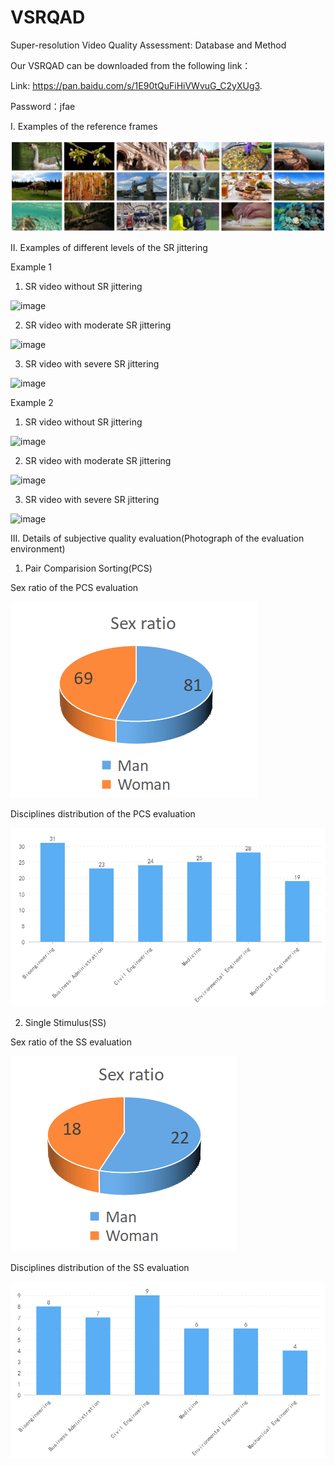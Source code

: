 # VSRQAD
Super-resolution Video Quality Assessment: Database and Method

Our VSRQAD can be downloaded from the following link：

Link: https://pan.baidu.com/s/1E90tQuFiHiVWvuG_C2yXUg3.

Password：jfae

I. Examples of the reference frames

![image](https://github.com/key1cdc/VSRQAD/blob/master/images/reference.png)

II. Examples of different levels of the SR jittering

Example 1
1. SR video without SR jittering

![image](https://github.com/key1cdc/VSRQAD/blob/master/images/video007_x2.gif)

2. SR video with moderate SR jittering

![image](https://github.com/key1cdc/VSRQAD/blob/master/images/video007_x4.gif)

3. SR video with severe SR jittering

![image](https://github.com/key1cdc/VSRQAD/blob/master/images/video007_x8.gif)

Example 2
1. SR video without SR jittering

![image](https://github.com/key1cdc/VSRQAD/blob/master/images/video222_x2.gif)

2. SR video with moderate SR jittering

![image](https://github.com/key1cdc/VSRQAD/blob/master/images/video222_x4.gif)

3. SR video with severe SR jittering

![image](https://github.com/key1cdc/VSRQAD/blob/master/images/video222_x8.gif)

III. Details of subjective quality evaluation(Photograph of the evaluation environment)

1. Pair Comparision Sorting(PCS)

Sex ratio of the PCS evaluation

![image](https://github.com/key1cdc/VSRQAD/blob/master/images/PCS_1.png)

Disciplines distribution of the PCS evaluation

![image](https://github.com/key1cdc/VSRQAD/blob/master/images/PCS_2.png)

2. Single Stimulus(SS)

Sex ratio of the SS evaluation

![image](https://github.com/key1cdc/VSRQAD/blob/master/images/SS_1.png)

Disciplines distribution of the SS evaluation

![image](https://github.com/key1cdc/VSRQAD/blob/master/images/SS_2.png)


